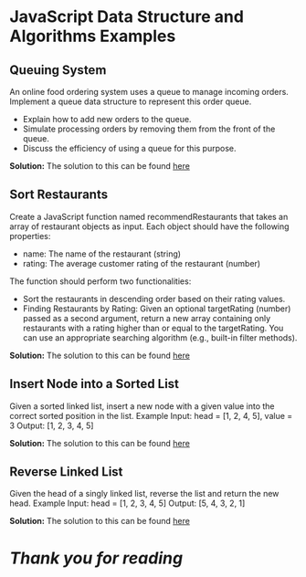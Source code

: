 # JavaScript Data Structure and Algorithms Examples

## Queuing System

An online food ordering system uses a queue to manage incoming orders. Implement a queue data structure to represent this order queue. 
- Explain how to add new orders to the queue.
- Simulate processing orders by removing them from the front of the queue.
- Discuss the efficiency of using a queue for this purpose.

**Solution:**
The solution to this can be found [here](https://github.com/Perpy-del/js_dsa/blob/main/foodQueue.js)


## Sort Restaurants 

Create a JavaScript function named recommendRestaurants that takes an array of restaurant objects as input. Each object should have the following properties:

* name: The name of the restaurant (string)
* rating: The average customer rating of the restaurant (number)

The function should perform two functionalities:

* Sort the restaurants in descending order based on their rating values.
* Finding Restaurants by Rating: Given an optional targetRating (number) passed as a second argument, return a new array containing only restaurants with a rating higher than or equal to the targetRating. You can use an appropriate searching algorithm (e.g., built-in filter methods).

**Solution:**
The solution to this can be found [here](https://github.com/Perpy-del/js_dsa/blob/main/sortRestaurants.js)


## Insert Node into a Sorted List

Given a sorted linked list, insert a new node with a given value into the correct sorted position in the list.
Example
    Input: head = [1, 2, 4, 5], value = 3
    Output: [1, 2, 3, 4, 5]

**Solution:**
The solution to this can be found [here](https://github.com/Perpy-del/js_dsa/blob/main/insertNodeInSortedList.js)


## Reverse Linked List

Given the head of a singly linked list, reverse the list and return the new head. 
Example
    Input: head = [1, 2, 3, 4, 5]
    Output: [5, 4, 3, 2, 1]

**Solution:**
The solution to this can be found [here](https://github.com/Perpy-del/js_dsa/blob/main/reverseLinkedList.js)


# _Thank you for reading_